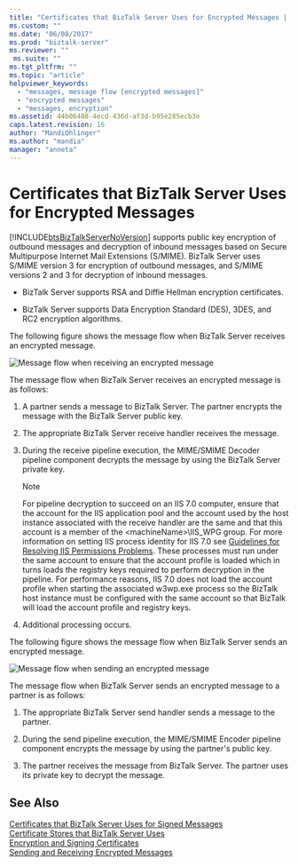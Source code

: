 ```yaml
---
title: "Certificates that BizTalk Server Uses for Encrypted Messages | Microsoft Docs"
ms.custom: ""
ms.date: "06/08/2017"
ms.prod: "biztalk-server"
ms.reviewer: ""
 ms.suite: ""
ms.tgt_pltfrm: ""
ms.topic: "article"
helpviewer_keywords: 
  - "messages, message flow [encrypted messages]"
  - "encrypted messages"
  - "messages, encryption"
ms.assetid: 44b06488-4ecd-436d-af3d-b95e285ecb3e
caps.latest.revision: 16
author: "MandiOhlinger"
ms.author: "mandia"
manager: "anneta"
---
```

# Certificates that BizTalk Server Uses for Encrypted Messages
[!INCLUDE[btsBizTalkServerNoVersion](../includes/btsbiztalkservernoversion-md.md)] supports public key encryption of outbound messages and decryption of inbound messages based on Secure Multipurpose Internet Mail Extensions (S/MIME). BizTalk Server uses S/MIME version 3 for encryption of outbound messages, and S/MIME versions 2 and 3 for decryption of inbound messages.  
  
-   BizTalk Server supports RSA and Diffie Hellman encryption certificates.  
  
-   BizTalk Server supports Data Encryption Standard (DES), 3DES, and RC2 encryption algorithms.  
  
 The following figure shows the message flow when BizTalk Server receives an encrypted message.  
  
 ![Message flow when receiving an encrypted message](../core/media/bpi-sp-msgsec-inboundencryption.gif "BPI_SP_MSGSEC_InboundEncryption")  
  
 The message flow when BizTalk Server receives an encrypted message is as follows:  
  
1.  A partner sends a message to BizTalk Server. The partner encrypts the message with the BizTalk Server public key.  
  
2.  The appropriate BizTalk Server receive handler receives the message.  
  
3.  During the receive pipeline execution, the MIME/SMIME Decoder pipeline component decrypts the message by using the BizTalk Server private key.  
  
    > [!NOTE]
    >  For pipeline decryption to succeed on an IIS 7.0 computer, ensure that the account for the IIS application pool and the account used by the host instance associated with the receive handler are the same and that this account is a member of the \<machineName>\IIS_WPG group. For more information on setting IIS process identity for IIS 7.0 see [Guidelines for Resolving IIS Permissions Problems](../core/guidelines-for-resolving-iis-permissions-problems.md). These processes must run under the same account to ensure that the account profile is loaded which in turns loads the registry keys required to perform decryption in the pipeline. For performance reasons, IIS 7.0 does not load the account profile when starting the associated w3wp.exe process so the BizTalk host instance must be configured with the same account so that BizTalk will load the account profile and registry keys.  
  
4.  Additional processing occurs.  
  
 The following figure shows the message flow when BizTalk Server sends an encrypted message.  
  
 ![Message flow when sending an encrypted message](../core/media/bpi-sp-msgsec-outboundencryption.gif "BPI_SP_MSGSEC_OutboundEncryption")  
  
 The message flow when BizTalk Server sends an encrypted message to a partner is as follows:  
  
1.  The appropriate BizTalk Server send handler sends a message to the partner.  
  
2.  During the send pipeline execution, the MIME/SMIME Encoder pipeline component encrypts the message by using the partner's public key.  
  
3.  The partner receives the message from BizTalk Server. The partner uses its private key to decrypt the message.  
  
## See Also  
 [Certificates that BizTalk Server Uses for Signed Messages](../core/certificates-that-biztalk-server-uses-for-signed-messages.md)   
 [Certificate Stores that BizTalk Server Uses](../core/certificate-stores-that-biztalk-server-uses.md)   
 [Encryption and Signing Certificates](../core/encryption-and-signing-certificates.md)   
 [Sending and Receiving Encrypted Messages](../core/sending-and-receiving-encrypted-messages.md)